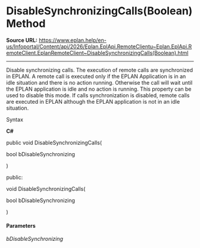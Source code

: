# DisableSynchronizingCalls(Boolean) Method

**Source URL:** https://www.eplan.help/en-us/Infoportal/Content/api/2026/Eplan.EplApi.RemoteClientu~Eplan.EplApi.RemoteClient.EplanRemoteClient~DisableSynchronizingCalls(Boolean).html

---

Disable synchronizing calls. The execution of remote calls are synchronized in EPLAN. A remote call is executed only if the EPLAN Application is in an idle situation and there is no action running. Otherwise the call will wait until the EPLAN application is idle and no action is running. This property can be used to disable this mode. If calls synchronization is disabled, remote calls are executed in EPLAN although the EPLAN application is not in an idle situation.

Syntax

**C#**



public void DisableSynchronizingCalls( 

   bool bDisableSynchronizing

)

public:

void DisableSynchronizingCalls( 

   bool bDisableSynchronizing

)


#### Parameters

*bDisableSynchronizing*
